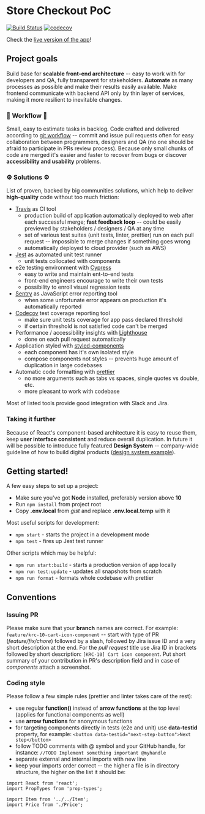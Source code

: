 # Store Checkout PoC

[![Build Status](https://travis-ci.org/BuildIt-Poland/store-checkout.svg?branch=master)](https://travis-ci.org/BuildIt-Poland/store-checkout)
[![codecov](https://codecov.io/gh/BuildIt-Poland/store-checkout/branch/master/graph/badge.svg)](https://codecov.io/gh/BuildIt-Poland/store-checkout)

Check the [live version of the app](https://store.buildit.digital/)!

## Project goals
Build base for **scalable front-end architecture** -- easy to work with for developers and QA, fully transparent for stakeholders. **Automate** as many processes as possible and make their results easily available.
Make frontend communicate with backend API only by thin layer of services, making it more resilient to inevitable changes.

### 🤝 Workflow 🤝
Small, easy to estimate tasks in backlog. Code crafted and delivered according to [git workflow](https://www.atlassian.com/git/tutorials/comparing-workflows) -- commit and issue pull requests often for easy collaboration between programmers, designers and QA (no one should be afraid to participate in PRs review process). Because only small chunks of code are merged it's easier and faster to recover from bugs or discover **accessibility and usability** problems.

### ⚙️ Solutions ⚙️
List of proven, backed by big communities solutions, which help to deliver **high-quality** code without too much friction:

* [Travis](https://travis-ci.com/) as CI tool
  * production build of application automatically deployed to web after each successful merge; **fast feedback loop** -- could be easily previewed by stakeholders / designers / QA at any time
  * set of various test suites (unit tests, linter, prettier) run on each pull request -- impossible to merge changes if something goes wrong
  * automatically deployed to cloud provider (such as AWS)
* [Jest](https://jestjs.io/) as automated unit test runner
  * unit tests collocated with components
* e2e testing environment with [Cypress](https://www.cypress.io/)
  * easy to write and maintain ent-to-end tests
  * front-end engineers encourage to write their own tests
  * possibility to enroll visual regression tests
* [Sentry](https://sentry.io/) as JavaScript error reporting tool
  * when some unfortunate error appears on production it's automatically reported
* [Codecov](https://codecov.io/) test coverage reporting tool
  * make sure unit tests coverage for app pass declared threshold
  * if certain threshold is not satisfied code can't be merged
* Performance / accessibility insights with [Lighthouse](https://github.com/GoogleChromeLabs/lighthousebot)
  * done on each pull request automatically
* Application styled with [styled-components](https://www.styled-components.com/)
  * each component has it's own isolated style
  * compose components not styles -- prevents huge amount of duplication in large codebases
* Automatic code formatting with [prettier](https://prettier.io/)
  * no more arguments such as tabs vs spaces, single quotes vs double, etc.
  * more pleasant to work with codebase

Most of listed tools provide good integration with Slack and Jira.

### Taking it further
Because of React's component-based architecture it is easy to reuse them, keep **user interface consistent** and reduce overall duplication. In future it will be possible to introduce fully featured **Design System** -- company-wide guideline of how to build digital products ([design system example](https://www.lightningdesignsystem.com/)).

## Getting started!
A few easy steps to set up a project:

* Make sure you've got **Node** installed, preferably version above **10**
* Run `npm install` from project root
* Copy **.env.local** from *gist* and replace **.env.local.temp** with it

Most useful scripts for development:

* `npm start` - starts the project in a development mode
* `npm test` - fires up Jest test runner

Other scripts which may be helpful:
* `npm run start:build` -  starts a production version of app locally
* `npm run test:update` -  updates all snapshots from scratch
* `npm run format` - formats whole codebase with prettier

## Conventions

### Issuing PR
Please make sure that your **branch** names are correct. For example: `feature/krc-10-cart-icon-component` -- start with type of PR (*feature/fix/chore*) followed by a slash, followed by Jira issue ID and a very short description at the end.
For the *pull request* title use Jira ID in brackets followed by short description: `[KRC-10] Cart icon component`. Put short summary of your contribution in PR's description field and in case of *components* attach a screenshot.

### Coding style
Please follow a few simple rules (prettier and linter takes care of the rest):
* use regular **function()** instead of **arrow functions** at the top level (applies for functional components as well)
* use **arrow functions** for anonymous functions
* for targeting components directly in tests (e2e and unit) use **data-testid** property, for example: `<button data-testid="next-step-button">Next step</button>`
* follow TODO comments with @ symbol and your GitHub handle, for instance: `//TODO Implement something important @myhandle`
* separate external and internal imports with new line
* keep your imports order correct -- the higher a file is in directory structure, the higher on the list it should be:
```
import React from 'react';
import PropTypes from 'prop-types';

import Item from '../../Item';
import Price from './Price';
```
